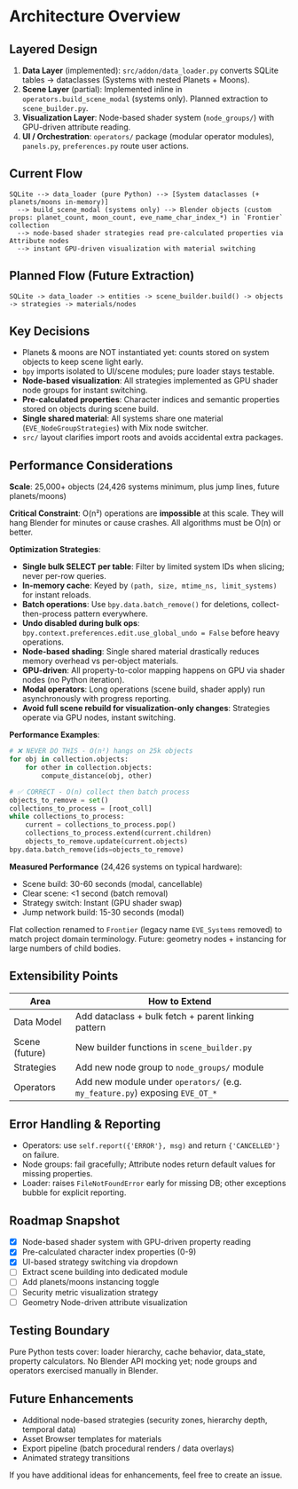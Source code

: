 # Architecture Overview

## Layered Design

1. **Data Layer** (implemented): `src/addon/data_loader.py` converts SQLite tables → dataclasses (Systems with nested Planets + Moons).
2. **Scene Layer** (partial): Implemented inline in `operators.build_scene_modal` (systems only). Planned extraction to `scene_builder.py`.
3. **Visualization Layer**: Node-based shader system (`node_groups/`) with GPU-driven attribute reading.
4. **UI / Orchestration**: `operators/` package (modular operator modules), `panels.py`, `preferences.py` route user actions.

## Current Flow

```text
SQLite --> data_loader (pure Python) --> [System dataclasses (+ planets/moons in-memory)]
  --> build_scene_modal (systems only) --> Blender objects (custom props: planet_count, moon_count, eve_name_char_index_*) in `Frontier` collection
  --> node-based shader strategies read pre-calculated properties via Attribute nodes
  --> instant GPU-driven visualization with material switching
```

## Planned Flow (Future Extraction)

```text
SQLite -> data_loader -> entities -> scene_builder.build() -> objects -> strategies -> materials/nodes
```

## Key Decisions

- Planets & moons are NOT instantiated yet: counts stored on system objects to keep scene light early.
- `bpy` imports isolated to UI/scene modules; pure loader stays testable.
- **Node-based visualization**: All strategies implemented as GPU shader node groups for instant switching.
- **Pre-calculated properties**: Character indices and semantic properties stored on objects during scene build.
- **Single shared material**: All systems share one material (`EVE_NodeGroupStrategies`) with Mix node switcher.
- `src/` layout clarifies import roots and avoids accidental extra packages.

## Performance Considerations

**Scale**: 25,000+ objects (24,426 systems minimum, plus jump lines, future planets/moons)

**Critical Constraint**: O(n²) operations are **impossible** at this scale. They will hang Blender for minutes or cause crashes. All algorithms must be O(n) or better.

**Optimization Strategies**:
- **Single bulk SELECT per table**: Filter by limited system IDs when slicing; never per-row queries.
- **In-memory cache**: Keyed by `(path, size, mtime_ns, limit_systems)` for instant reloads.
- **Batch operations**: Use `bpy.data.batch_remove()` for deletions, collect-then-process pattern everywhere.
- **Undo disabled during bulk ops**: `bpy.context.preferences.edit.use_global_undo = False` before heavy operations.
- **Node-based shading**: Single shared material drastically reduces memory overhead vs per-object materials.
- **GPU-driven**: All property-to-color mapping happens on GPU via shader nodes (no Python iteration).
- **Modal operators**: Long operations (scene build, shader apply) run asynchronously with progress reporting.
- **Avoid full scene rebuild for visualization-only changes**: Strategies operate via GPU nodes, instant switching.

**Performance Examples**:

```python
# ❌ NEVER DO THIS - O(n²) hangs on 25k objects
for obj in collection.objects:
    for other in collection.objects:
        compute_distance(obj, other)

# ✅ CORRECT - O(n) collect then batch process
objects_to_remove = set()
collections_to_process = [root_coll]
while collections_to_process:
    current = collections_to_process.pop()
    collections_to_process.extend(current.children)
    objects_to_remove.update(current.objects)
bpy.data.batch_remove(ids=objects_to_remove)
```

**Measured Performance** (24,426 systems on typical hardware):
- Scene build: 30-60 seconds (modal, cancellable)
- Clear scene: <1 second (batch removal)
- Strategy switch: Instant (GPU shader swap)
- Jump network build: 15-30 seconds (modal)

Flat collection renamed to `Frontier` (legacy name `EVE_Systems` removed) to match project domain terminology.
Future: geometry nodes + instancing for large numbers of child bodies.

## Extensibility Points

| Area | How to Extend |
|------|---------------|
| Data Model | Add dataclass + bulk fetch + parent linking pattern |
| Scene (future) | New builder functions in `scene_builder.py` |
| Strategies | Add new node group to `node_groups/` module |
| Operators | Add new module under `operators/` (e.g. `my_feature.py`) exposing `EVE_OT_*` |

## Error Handling & Reporting

- Operators: use `self.report({'ERROR'}, msg)` and return `{'CANCELLED'}` on failure.
- Node groups: fail gracefully; Attribute nodes return default values for missing properties.
- Loader: raises `FileNotFoundError` early for missing DB; other exceptions bubble for explicit reporting.

## Roadmap Snapshot

- [x] Node-based shader system with GPU-driven property reading
- [x] Pre-calculated character index properties (0-9)
- [x] UI-based strategy switching via dropdown
- [ ] Extract scene building into dedicated module
- [ ] Add planets/moons instancing toggle
- [ ] Security metric visualization strategy
- [ ] Geometry Node-driven attribute visualization

## Testing Boundary

Pure Python tests cover: loader hierarchy, cache behavior, data_state, property calculators. No Blender API mocking yet; node groups and operators exercised manually in Blender.

## Future Enhancements

- Additional node-based strategies (security zones, hierarchy depth, temporal data)
- Asset Browser templates for materials
- Export pipeline (batch procedural renders / data overlays)
- Animated strategy transitions

If you have additional ideas for enhancements, feel free to create an issue.

